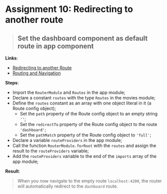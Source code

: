 Assignment 10: Redirecting to another route
==============================================

> ## Set the dashboard component as default route in app component

**Links**:
- [Redirecting to another Route](https://angular-2-training-book.rangle.io/handout/routing/redirects.html)
- [Routing and Navigation](https://angular.io/docs/ts/latest/guide/router.html)

**Steps**:
- Import the `RouterModule` and `Routes` in the app module;
- Declare a constant `routes` with the type `Routes` in the movies module;
- Define the `routes` constant as an array with one object literal in it (a Route config object);
  - Set the `path` property of the Route config object to an empty string `''`;
  - Set the `redirectTo` property of the Route config object to the route `'dashboard'`;
  - Set the `pathMatch` property of the Route config object to `'full'`;
-  Declare a variable `routeProviders` in the app module;
  - Call the function `RouterModule.forRoot` with the `routes` and assign the result to the `routeProviders` variable;
- Add the `routeProviders` variable to the end of the `imports` array of the app module;

**Result**:
> When you now navigate to the empty route `localhost:4200`, the router will automatically redirect to the `dashboard` route.
